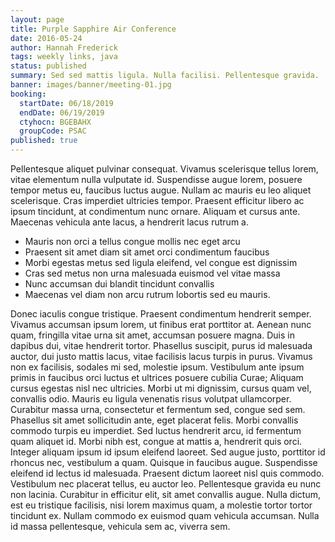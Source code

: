 ```yaml
---
layout: page
title: Purple Sapphire Air Conference
date: 2016-05-24
author: Hannah Frederick
tags: weekly links, java
status: published
summary: Sed sed mattis ligula. Nulla facilisi. Pellentesque gravida.
banner: images/banner/meeting-01.jpg
booking:
  startDate: 06/18/2019
  endDate: 06/19/2019
  ctyhocn: BGEBAHX
  groupCode: PSAC
published: true
---
```

Pellentesque aliquet pulvinar consequat. Vivamus scelerisque tellus lorem, vitae elementum nulla vulputate id. Suspendisse augue lorem, posuere tempor metus eu, faucibus luctus augue. Nullam ac mauris eu leo aliquet scelerisque. Cras imperdiet ultricies tempor. Praesent efficitur libero ac ipsum tincidunt, at condimentum nunc ornare. Aliquam et cursus ante. Maecenas vehicula ante lacus, a hendrerit lacus rutrum a.

* Mauris non orci a tellus congue mollis nec eget arcu
* Praesent sit amet diam sit amet orci condimentum faucibus
* Morbi egestas metus sed ligula eleifend, vel congue est dignissim
* Cras sed metus non urna malesuada euismod vel vitae massa
* Nunc accumsan dui blandit tincidunt convallis
* Maecenas vel diam non arcu rutrum lobortis sed eu mauris.

Donec iaculis congue tristique. Praesent condimentum hendrerit semper. Vivamus accumsan ipsum lorem, ut finibus erat porttitor at. Aenean nunc quam, fringilla vitae urna sit amet, accumsan posuere magna. Duis in dapibus dui, vitae hendrerit tortor. Phasellus suscipit, purus id malesuada auctor, dui justo mattis lacus, vitae facilisis lacus turpis in purus. Vivamus non ex facilisis, sodales mi sed, molestie ipsum. Vestibulum ante ipsum primis in faucibus orci luctus et ultrices posuere cubilia Curae; Aliquam cursus egestas nisl nec ultricies. Morbi ut mi dignissim, cursus quam vel, convallis odio. Mauris eu ligula venenatis risus volutpat ullamcorper. Curabitur massa urna, consectetur et fermentum sed, congue sed sem.
Phasellus sit amet sollicitudin ante, eget placerat felis. Morbi convallis commodo turpis eu imperdiet. Sed luctus hendrerit arcu, id fermentum quam aliquet id. Morbi nibh est, congue at mattis a, hendrerit quis orci. Integer aliquam ipsum id ipsum eleifend laoreet. Sed augue justo, porttitor id rhoncus nec, vestibulum a quam. Quisque in faucibus augue. Suspendisse eleifend id lectus id malesuada. Praesent dictum laoreet nisl quis commodo. Vestibulum nec placerat tellus, eu auctor leo. Pellentesque gravida eu nunc non lacinia. Curabitur in efficitur elit, sit amet convallis augue. Nulla dictum, est eu tristique facilisis, nisi lorem maximus quam, a molestie tortor tortor tincidunt ex. Nullam commodo ex euismod quam vehicula accumsan. Nulla id massa pellentesque, vehicula sem ac, viverra sem.
